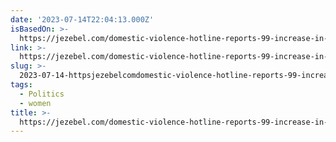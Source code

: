 ```yaml
---
date: '2023-07-14T22:04:13.000Z'
isBasedOn: >-
  https://jezebel.com/domestic-violence-hotline-reports-99-increase-in-calls-1850641660
link: >-
  https://jezebel.com/domestic-violence-hotline-reports-99-increase-in-calls-1850641660
slug: >-
  2023-07-14-httpsjezebelcomdomestic-violence-hotline-reports-99-increase-in-calls-1850641660
tags:
  - Politics
  - women
title: >-
  https://jezebel.com/domestic-violence-hotline-reports-99-increase-in-calls-1850641660
---
```


